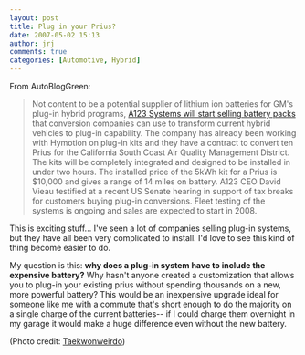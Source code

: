 ```yaml
---
layout: post
title: Plug in your Prius?
date: 2007-05-02 15:13
author: jrj
comments: true
categories: [Automotive, Hybrid]
---
```

From AutoBlogGreen:
<blockquote>Not content to be a potential supplier of lithium ion batteries for GM's plug-in hybrid programs, <a href="http://www.autobloggreen.com/2007/05/02/a123-to-sell-plug-in-hybrid-conversion-kits-next-year/" target="_new">A123 Systems will start selling battery packs</a> that conversion companies can use to transform current hybrid vehicles to plug-in capability. The company has already been working with Hymotion on plug-in kits and they have a contract to convert ten Prius for the California South Coast Air Quality Management District. The kits will be completely integrated and designed to be installed in under two hours. The installed price of the 5kWh kit for a Prius is $10,000 and gives a range of 14 miles on battery. A123 CEO David Vieau testified at a recent US Senate hearing in support of tax breaks for customers buying plug-in conversions. Fleet testing of the systems is ongoing and sales are expected to start in 2008.</blockquote>
This is exciting stuff... I've seen a lot of companies selling plug-in systems, but they have all been very complicated to install. I'd love to see this kind of thing become easier to do.

My question is this: **why does a plug-in system have to include the expensive battery?** Why hasn't anyone created a customization that allows you to plug-in your existing prius without spending thousands on a new, more powerful battery? This would be an inexpensive upgrade ideal for someone like me with a commute that's short enough to do the majority on a single charge of the current batteries-- if I could charge them overnight in my garage it would make a huge difference even without the new battery.

(Photo credit: <a href="http://www.flickr.com/photos/alanchan/2268766888/" target="_blank">Taekwonweirdo</a>)
